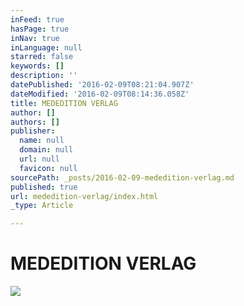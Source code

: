 ```yaml
---
inFeed: true
hasPage: true
inNav: true
inLanguage: null
starred: false
keywords: []
description: ''
datePublished: '2016-02-09T08:21:04.907Z'
dateModified: '2016-02-09T08:14:36.058Z'
title: MEDEDITION VERLAG
author: []
authors: []
publisher:
  name: null
  domain: null
  url: null
  favicon: null
sourcePath: _posts/2016-02-09-mededition-verlag.md
published: true
url: mededition-verlag/index.html
_type: Article

---
```

# MEDEDITION VERLAG
![](https://the-grid-user-content.s3-us-west-2.amazonaws.com/f385a053-79bb-43e4-afdf-9a476e83a4de.png)